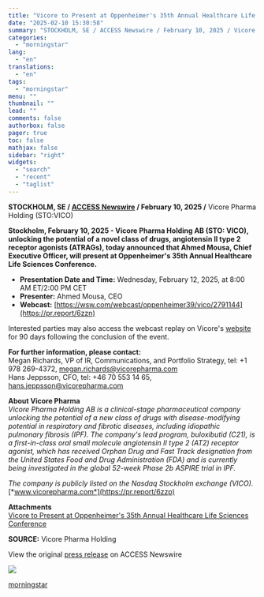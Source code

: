 ```yaml
---
title: "Vicore to Present at Oppenheimer's 35th Annual Healthcare Life Sciences Conference"
date: "2025-02-10 15:30:58"
summary: "STOCKHOLM, SE / ACCESS Newswire / February 10, 2025 / Vicore Pharma Holding (STO:VICO)Stockholm, February 10, 2025 - Vicore Pharma Holding AB (STO: VICO), unlocking the potential of a novel class of drugs, angiotensin II type 2 receptor agonists (ATRAGs), today announced that Ahmed Mousa, Chief Executive Officer, will present..."
categories:
  - "morningstar"
lang:
  - "en"
translations:
  - "en"
tags:
  - "morningstar"
menu: ""
thumbnail: ""
lead: ""
comments: false
authorbox: false
pager: true
toc: false
mathjax: false
sidebar: "right"
widgets:
  - "search"
  - "recent"
  - "taglist"
---
```


**STOCKHOLM, SE / [ACCESS Newswire](https://www.accessnewswire.com/) / February 10, 2025 /** Vicore Pharma Holding (STO:VICO)

**Stockholm, February 10, 2025 - Vicore Pharma Holding AB (STO: VICO), unlocking the potential of a novel class of drugs, angiotensin II type 2 receptor agonists (ATRAGs), today announced that Ahmed Mousa, Chief Executive Officer, will present at Oppenheimer's 35th Annual Healthcare Life Sciences Conference.**

* **Presentation Date and Time:** Wednesday, February 12, 2025, at 8:00 AM ET/2:00 PM CET
* **Presenter:** Ahmed Mousa, CEO
* **Webcast:** [https://wsw.com/webcast/oppenheimer39/vico/2791144](https://pr.report/6zzn)

Interested parties may also access the webcast replay on Vicore's [website](https://pr.report/6zzo) for 90 days following the conclusion of the event.  
  
**For further information, please contact:**  
Megan Richards, VP of IR, Communications, and Portfolio Strategy, tel: +1 978 269-4372, [megan.richards@vicorepharma.com](mailto:megan.richards@vicorepharma.com)  
Hans Jeppsson, CFO, tel: +46 70 553 14 65, [hans.jeppsson@vicorepharma.com](mailto:hans.jeppsson@vicorepharma.com)

**About Vicore Pharma**  
*Vicore Pharma Holding AB is a clinical-stage pharmaceutical company unlocking the potential of a new class of drugs with disease-modifying potential in respiratory and fibrotic diseases, including idiopathic pulmonary fibrosis (IPF). The company's lead program, buloxibutid (C21), is a first-in-class oral small molecule angiotensin II type 2 (AT2) receptor agonist, which has received Orphan Drug and Fast Track designation from the United States Food and Drug Administration (FDA) and is currently being investigated in the global 52-week Phase 2b ASPIRE trial in IPF.*  
  
*The company is publicly listed on the Nasdaq Stockholm exchange (VICO).* [*www.vicorepharma.com*](https://pr.report/6zzp)

**Attachments**  
[Vicore to Present at Oppenheimer's 35th Annual Healthcare Life Sciences Conference](https://pr.report/6zzq)

**SOURCE:** Vicore Pharma Holding

  
  
View the original [press release](https://www.accessnewswire.com/newsroom/en/biotechnology/vicore-to-present-at-oppenheimers-35th-annual-healthcare-life-sciences-conference-982424) on ACCESS Newswire  
  

 ![](https://app.accessnewswire.com/img.ashx?id=982424)

[morningstar](https://www.morningstar.com/news/accesswire/982424msn/vicore-to-present-at-oppenheimers-35th-annual-healthcare-life-sciences-conference)
